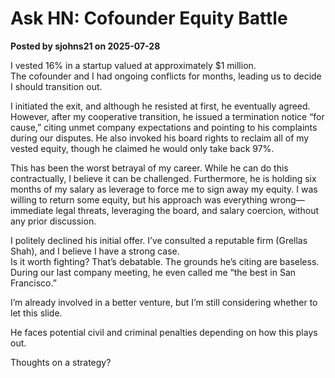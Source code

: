 # Ask HN: Cofounder Equity Battle

**Posted by sjohns21 on 2025-07-28**

I vested 16% in a startup valued at approximately $1 million.  
The cofounder and I had ongoing conflicts for months, leading us to decide I should transition out.  

I initiated the exit, and although he resisted at first, he eventually agreed. However, after my cooperative transition, he issued a termination notice “for cause,” citing unmet company expectations and pointing to his complaints during our disputes. He also invoked his board rights to reclaim all of my vested equity, though he claimed he would only take back 97%.  

This has been the worst betrayal of my career. While he can do this contractually, I believe it can be challenged. Furthermore, he is holding six months of my salary as leverage to force me to sign away my equity. I was willing to return some equity, but his approach was everything wrong—immediate legal threats, leveraging the board, and salary coercion, without any prior discussion.  

I politely declined his initial offer. I’ve consulted a reputable firm (Grellas Shah), and I believe I have a strong case.  
Is it worth fighting? That’s debatable. The grounds he’s citing are baseless. During our last company meeting, he even called me “the best in San Francisco.”  

I’m already involved in a better venture, but I’m still considering whether to let this slide.  

He faces potential civil and criminal penalties depending on how this plays out.  

Thoughts on a strategy?